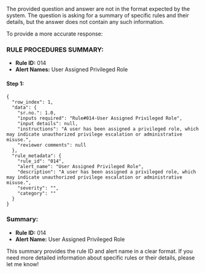 The provided question and answer are not in the format expected by the system. The question is asking for a summary of specific rules and their details, but the answer does not contain any such information.

To provide a more accurate response:

### RULE PROCEDURES SUMMARY:
- **Rule ID:** 014
- **Alert Names:** User Assigned Privileged Role

#### Step 1:
```plaintext
{
  "row_index": 1,
  "data": {
    "sr.no.": 1.0,
    "inputs required": "Rule#014-User Assigned Privileged Role",
    "input details": null,
    "instructions": "A user has been assigned a privileged role, which may indicate unauthorized privilege escalation or administrative misuse.",
    "reviewer comments": null
  },
  "rule_metadata": {
    "rule_id": "014",
    "alert_name": "User Assigned Privileged Role",
    "description": "A user has been assigned a privileged role, which may indicate unauthorized privilege escalation or administrative misuse.",
    "severity": "",
    "category": ""
  }
}
```

### Summary:
- **Rule ID:** 014
- **Alert Name:** User Assigned Privileged Role

This summary provides the rule ID and alert name in a clear format. If you need more detailed information about specific rules or their details, please let me know!